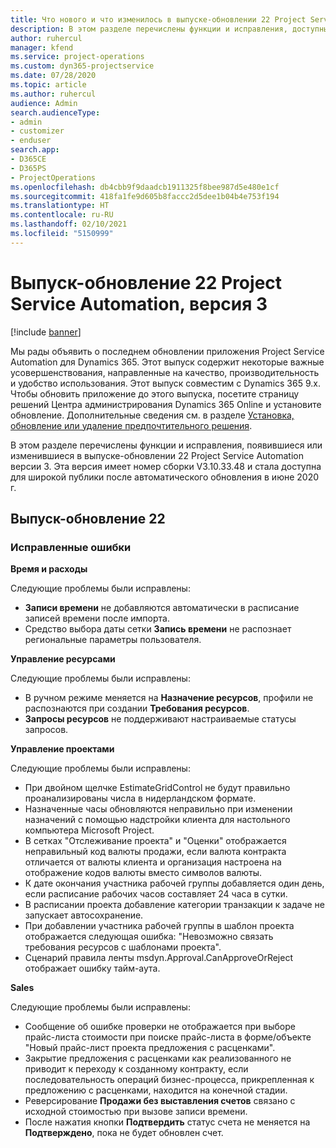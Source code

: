 ```yaml
---
title: Что нового и что изменилось в выпуске-обновлении 22 Project Service Automation версии 3
description: В этом разделе перечислены функции и исправления, доступные в выпуске-обновлении 22 Project Service Automation версии 3.
author: ruhercul
manager: kfend
ms.service: project-operations
ms.custom: dyn365-projectservice
ms.date: 07/28/2020
ms.topic: article
ms.author: ruhercul
audience: Admin
search.audienceType:
- admin
- customizer
- enduser
search.app:
- D365CE
- D365PS
- ProjectOperations
ms.openlocfilehash: db4cbb9f9daadcb1911325f8bee987d5e480e1cf
ms.sourcegitcommit: 418fa1fe9d605b8faccc2d5dee1b04b4e753f194
ms.translationtype: HT
ms.contentlocale: ru-RU
ms.lasthandoff: 02/10/2021
ms.locfileid: "5150999"
---
```

# <a name="project-service-automation-update-release-22-v3"></a>Выпуск-обновление 22 Project Service Automation, версия 3

[!include [banner](../includes/psa-now-project-operations.md)]

Мы рады объявить о последнем обновлении приложения Project Service Automation для Dynamics 365. Этот выпуск содержит некоторые важные усовершенствования, направленные на качество, производительность и удобство использования. Этот выпуск совместим с Dynamics 365 9.x. Чтобы обновить приложение до этого выпуска, посетите страницу решений Центра администрирования Dynamics 365 Online и установите обновление. Дополнительные сведения см. в разделе [Установка, обновление или удаление предпочтительного решения](https://docs.microsoft.com/power-platform/admin/install-remove-preferred-solution).

В этом разделе перечислены функции и исправления, появившиеся или изменившиеся в выпуске-обновлении 22 Project Service Automation версии 3. Эта версия имеет номер сборки V3.10.33.48 и стала доступна для широкой публики после автоматического обновления в июне 2020 г.

## <a name="update-release-22"></a>Выпуск-обновление 22

### <a name="bug-fixes"></a>Исправленные ошибки



**Время и расходы**

Следующие проблемы были исправлены:

- **Записи времени** не добавляются автоматически в расписание записей времени после импорта.
- Средство выбора даты сетки **Запись времени** не распознает региональные параметры пользователя.

**Управление ресурсами**

Следующие проблемы были исправлены:

- В ручном режиме меняется на **Назначение ресурсов**, профили не распознаются при создании **Требования ресурсов**.
- **Запросы ресурсов** не поддерживают настраиваемые статусы запросов.

**Управление проектами**

Следующие проблемы были исправлены:

- При двойном щелчке EstimateGridControl не будут правильно проанализированы числа в нидерландском формате.
- Назначенные часы обновляются неправильно при изменении назначений с помощью надстройки клиента для настольного компьютера Microsoft Project.
- В сетках "Отслеживание проекта" и "Оценки" отображается неправильный код валюты продажи, если валюта контракта отличается от валюты клиента и организация настроена на отображение кодов валюты вместо символов валюты.
- К дате окончания участника рабочей группы добавляется один день, если расписание рабочих часов составляет 24 часа в сутки.
- В расписании проекта добавление категории транзакции к задаче не запускает автосохранение.
- При добавлении участника рабочей группы в шаблон проекта отображается следующая ошибка: "Невозможно связать требования ресурсов с шаблонами проекта". 
- Сценарий правила ленты msdyn.Approval.CanApproveOrReject отображает ошибку тайм-аута.

**Sales**

Следующие проблемы были исправлены:

- Сообщение об ошибке проверки не отображается при выборе прайс-листа стоимости при поиске прайс-листа в форме/объекте "Новый прайс-лист проекта предложения с расценками".
- Закрытие предложения с расценками как реализованного не приводит к переходу к созданному контракту, если последовательность операций бизнес-процесса, прикрепленная к предложению с расценками, находится на конечной стадии.
- Реверсирование **Продажи без выставления счетов** связано с исходной стоимостью при вызове записи времени.
- После нажатия кнопки **Подтвердить** статус счета не меняется на **Подтверждено**, пока не будет обновлен счет.
